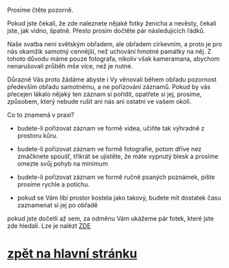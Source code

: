 Prosíme čtěte pozorně.

Pokud jste čekali, že zde naleznete nějaké fotky ženicha a nevěsty,
čekali jste, jak vidno, špatně. Přesto prosím dočtěte pár následujicích řádků.

Naše svatba není světským obřadem, ale obřadem církevním, a proto
je pro nás okamžik samotný cennější, než uchování hmotné památky na něj.
Z tohoto důvodu máme pouze fotografa, nikoliv však kameramana, abychom nenarušovali
průběh mše více, než je nutné.

Důrazně Vás proto žádáme abyste i Vy věnovali během obřadu pozornost
především obřadu samotnému, a ne pořizování záznamů. Pokud by vás přecejen
lákalo nějaký ten záznam si pořídit, opatřete si jej, prosíme, způsobem,
který nebude rušit ani nás ani ostatní ve vašem okolí.

Co to znamená v praxi?


 * budete-li pořizovat záznam ve formě videa, učiňte tak výhradně z prostoru kůru.

 * budete-li pořizovat záznam ve formě fotografie, potom dříve nez zmáčknete spoušť,
 třikrát se ujistěte, že máte vypnutý blesk a prosíme omezte svůj pohyb na minimum

 * budete-li pořizovat záznam ve formě ručně psaných poznámek, pište prosíme rychle a potichu.

 * pokud se Vám líbí prostor kostela jako takový,
 budete mít dostatek času zaznamenat si jej po obřadě

pokud jste dočetli až sem, za odměnu Vám ukážeme pár fotek, které jste zde hledali.
Lze je nalézt [ZDE](./galery/All.md)

# [zpět na hlavní stránku](./IntroPage.md)